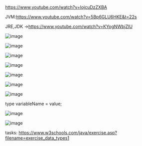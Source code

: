 https://www.youtube.com/watch?v=lojcuDzZXBA

JVM:https://www.youtube.com/watch?v=5Bp6GLU6HKE&t=22s

JRE,JDK ->https://www.youtube.com/watch?v=KYogNWbjZIU

![image](https://user-images.githubusercontent.com/90038032/214372714-1addded5-4cb4-4786-ad2e-614e801b7331.png)

![image](https://user-images.githubusercontent.com/90038032/214372925-2933f6f2-10c3-41b8-a04e-fcd33f43d4dc.png)

![image](https://user-images.githubusercontent.com/90038032/214373004-070b2c8f-80ae-4bcc-8f0b-936544f72cd1.png)

![image](https://user-images.githubusercontent.com/90038032/214373075-de994dd5-2cd9-4942-bb6e-868d01cdfd94.png)

![image](https://user-images.githubusercontent.com/90038032/214373112-4381ea85-3d88-4c7b-86f1-d8f2f606614a.png)

![image](https://user-images.githubusercontent.com/90038032/214373305-99b1141f-f33e-41cc-9d04-ec62c463f327.png)

![image](https://user-images.githubusercontent.com/90038032/214373427-9b28f464-c55b-4b5d-a46c-9baa48ad4fe4.png)

  type variableName = value;

![image](https://user-images.githubusercontent.com/90038032/214373531-a505117f-705d-44f0-a050-6ed1cc171da5.png)

![image](https://user-images.githubusercontent.com/90038032/214373725-0fa18ff1-c3af-422b-be9a-e9904a9cbbc3.png)

tasks:
https://www.w3schools.com/java/exercise.asp?filename=exercise_data_types1

